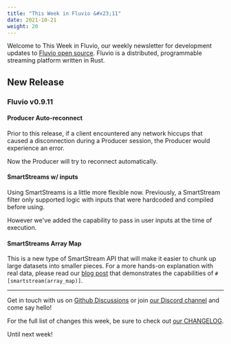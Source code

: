 ```yaml
---
title: "This Week in Fluvio &#x23;11"
date: 2021-10-21
weight: 20
---
```

Welcome to This Week in Fluvio, our weekly newsletter
for development updates to [Fluvio open source]. Fluvio is a distributed,
programmable streaming platform written in Rust.

## New Release

### Fluvio v0.9.11

#### Producer Auto-reconnect
Prior to this release, if a client encountered any network hiccups that caused a disconnection during a Producer session, the Producer would experience an error.

Now the Producer will try to reconnect automatically.

#### SmartStreams w/ inputs
Using SmartStreams is a little more flexible now. Previously, a SmartStream filter only supported logic with inputs that were hardcoded and compiled before using.

However we've added the capability to pass in user inputs at the time of execution.

#### SmartStreams Array Map 
This is a new type of SmartStream API that will make it easier to chunk up large datasets into smaller pieces. For a more hands-on explanation with real data, please read our [blog post](https://infinyon.com/blog/2021/10/smartstream-array-map-reddit/) that demonstrates the capabilities of `#[smartstream(array_map)]`.


---

Get in touch with us on [Github Discussions] or join [our Discord channel] and come say hello!

For the full list of changes this week, be sure to check out [our CHANGELOG].

Until next week!

[Fluvio open source]: https://github.com/infinyon/fluvio
[our CHANGELOG]: https://github.com/infinyon/fluvio/blob/master/CHANGELOG.md
[our Discord channel]: https://discordapp.com/invite/bBG2dTz
[Github Discussions]: https://github.com/infinyon/fluvio/discussions
[connectors]: /connectors